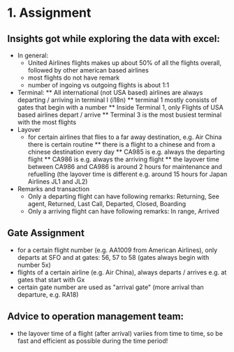 # 1. Assignment

##  Insights got while exploring the data with excel: 

* In general: 
	* United Airlines flights makes up about 50% of all the flights overall, followed by other american based airlines
	* most flights do not have remark
	* number of ingoing vs outgoing flights is about 1:1
* Terminal: 
	** All international (not USA based) airlines are always departing / arriving in terminal I (i18n)
	** terminal 1 mostly consists of gates that begin with a number
	** Inside Terminal 1, only Flights of USA based airlines depart / arrive
	** Terminal 3 is the most busiest terminal with the most flights 
* Layover
	* for certain airlines that flies to a far away destination, e.g. Air China there is certain routine
		** there is a flight to a chinese and from a chinese destination every day
		** CA985 is e.g. always the departing flight
		** CA986 is e.g. always the arriving flight
		** the layover time between CA986 and CA986 is around 2 hours for maintenance and refuelling (the layover time is different e.g. around 15 hours for Japan Airlines JL1 and JL2)
* Remarks and transaction
	* Only a departing flight can have following remarks: Returning, See agent, Returned, Last Call, Departed, Closed, Boarding
	* Only a arriving flight can have following remarks: In range, Arrived

## Gate Assignment

* for a certain flight number (e.g. AA1009 from American Airlines), only departs at SFO and at gates: 56, 57 to 58 (gates always begin with number 5x)
* flights of a certain airline (e.g. Air China), always departs / arrives e.g. at gates that start with Gx 
* certain gate number are used as "arrival gate" (more arrival than departure, e.g. RA18)

## Advice to operation management team: 

* the layover time of a flight (after arrival) variies from time to time, so be fast and efficient as possible during the time period!
